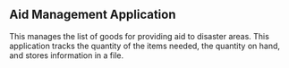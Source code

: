 Aid Management Application
--------------------------
This manages the list of goods for providing aid to disaster areas. This application tracks the quantity of the items needed, the quantity on hand, and stores information in a file.